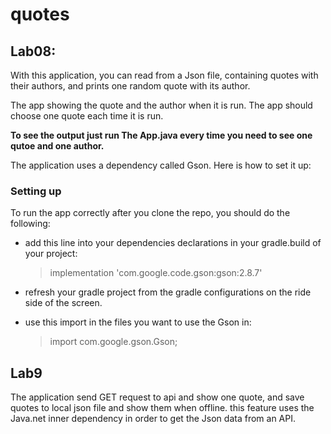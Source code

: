 # quotes

## Lab08:

With this application, you can read from a Json file, containing quotes with their authors, and prints one random quote with its author.

The app showing the quote and the author when it is run. The app should choose one quote each time it is run.

**To see the output just run The App.java every time you need to see one qutoe and one author.**

The application uses a dependency called Gson. Here is how to set it up:

### Setting up

To run the app correctly after you clone the repo, you should do the following:

* add this line into your dependencies declarations in your gradle.build of your project:

  >implementation 'com.google.code.gson:gson:2.8.7'

* refresh your gradle project from the gradle configurations on the ride side of the screen.

* use this import in the files you want to use the Gson in:

  >import com.google.gson.Gson;


## Lab9
 The application send GET request to api and show one quote, and save quotes to local json file and show them when offline.
 this feature uses the Java.net inner dependency in order to get the Json data from an API.
